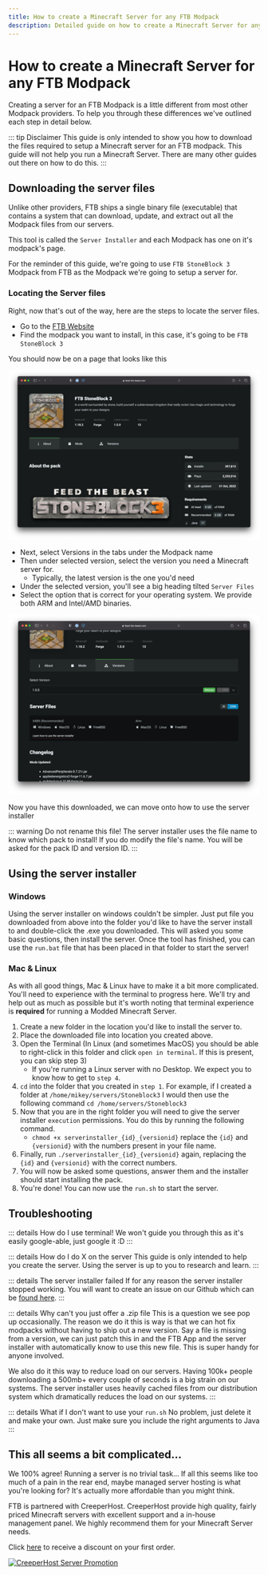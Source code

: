 ```yaml
---
title: How to create a Minecraft Server for any FTB Modpack
description: Detailed guide on how to create a Minecraft Server for any FTB Modpacks
---
```


# How to create a Minecraft Server for any FTB Modpack

Creating a server for an FTB Modpack is a little different from most other Modpack providers. To help you through these differences we've outlined each step in detail below.

::: tip Disclaimer
This guide is only intended to show you how to download the files required to setup a Minecraft server for an FTB modpack. This guide will not help you run a Minecraft Server. There are many other guides out there on how to do this.
:::

## Downloading the server files

Unlike other providers, FTB ships a single binary file (executable) that contains a system that can download, update, and extract out all the Modpack files from our servers.

This tool is called the `Server Installer` and each Modpack has one on it's modpack's page. 

For the reminder of this guide, we're going to use `FTB StoneBlock 3` Modpack from FTB as the Modpack we're going to setup a server for.

### Locating the Server files

Right, now that's out of the way, here are the steps to locate the server files.

- Go to the [FTB Website](https://feed-the-beast.com)
- Find the modpack you want to install, in this case, it's going to be `FTB StoneBlock 3`

You should now be on a page that looks like this

![The FTB Website on the StoneBlock 3 website page](./images/ftb-website-modpack-page.png)

- Next, select Versions in the tabs under the Modpack name
- Then under selected version, select the version you need a Minecraft server for.
  - Typically, the latest version is the one you'd need
- Under the selected version, you'll see a big heading tilted `Server Files`
- Select the option that is correct for your operating system. We provide both ARM and Intel/AMD binaries.

![The FTB website focused on the server files section](./images/ftb-website-modpack-version-selection.png)

Now you have this downloaded, we can move onto how to use the server installer

::: warning
Do not rename this file! The server installer uses the file name to know which pack to install! If you do modify the file's name. You will be asked for the pack ID and version ID.
:::

## Using the server installer

### Windows

Using the server installer on windows couldn't be simpler. Just put file you downloaded from above into the folder you'd like to have the server install to and double-click the .exe you downloaded. This will asked you some basic questions, then install the server. Once the tool has finished, you can use the `run.bat` file that has been placed in that folder to start the server!

### Mac & Linux

As with all good things, Mac & Linux have to make it a bit more complicated. You'll need to experience with the terminal to progress here. We'll try and help out as much as possible but it's worth noting that terminal experience is **required** for running a Modded Minecraft Server.

1. Create a new folder in the location you'd like to install the server to.
2. Place the downloaded file into location you created above.
3. Open the Terminal (In Linux (and sometimes MacOS) you should be able to right-click in this folder and click `open in terminal`. If this is present, you can skip step 3)
   - If you're running a Linux server with no Desktop. We expect you to know how to get to `step 4`.
4. `cd` into the folder that you created in `step 1`. For example, if I created a folder at `/home/mikey/servers/Stoneblock3` I would then use the following command `cd /home/servers/Stoneblock3`
5. Now that you are in the right folder you will need to give the server installer `execution` permissions. You do this by running the following command.
   - `chmod +x serverinstaller_{id}_{versionid}` replace the `{id}` and `{versionid}` with the numbers present in your file name.
6. Finally, run `./serverinstaller_{id}_{versionid}` again, replacing the `{id}` and `{versionid}` with the correct numbers.
7. You will now be asked some questions, answer them and the installer should start installing the pack.
8. You're done! You can now use the `run.sh` to start the server.

## Troubleshooting

::: details How do I use terminal!
We won't guide you through this as it's easily google-able, just google it :D 
:::

::: details How do I do X on the server
This guide is only intended to help you create the server. Using the server is up to you to research and learn.
:::

::: details The server installer failed
If for any reason the server installer stopped working. You will want to create an issue on our Github which can be [found here](https://github.com/CreeperHost/modpacksch-serverdownloader/issues).
:::

::: details Why can't you just offer a .zip file
This is a question we see pop up occasionally. The reason we do it this is way is that we can hot fix modpacks without having to ship out a new version. Say a file is missing from a version, we can just patch this in and the FTB App and the server installer with automatically know to use this new file. This is super handy for anyone involved.

We also do it this way to reduce load on our servers. Having 100k+ people downloading a 500mb+ every couple of seconds is a big strain on our systems. The server installer uses heavily cached files from our distribution system which dramatically reduces the load on our systems. 
:::

::: details What if I don't want to use your `run.sh`
No problem, just delete it and make your own. Just make sure you include the right arguments to Java
:::

## This all seems a bit complicated... <Badge type="tip" text="Ad" vertical="middle" />

We 100% agree! Running a server is no trivial task... If all this seems like too much of a pain in the rear end, maybe managed server hosting is what you're looking for? It's actually more affordable than you might think.

FTB is partnered with CreeperHost. CreeperHost provide high quality, fairly priced Minecraft servers with excellent support and a in-house management panel. We highly recommend them for your Minecraft Server needs.

Click [here](https://go.ftb.team/creeperhost) to receive a discount on your first order. 

[![CreeperHost Server Promotion](/images/creeper-host-promotion.png)](https://go.ftb.team/creeperhost)
